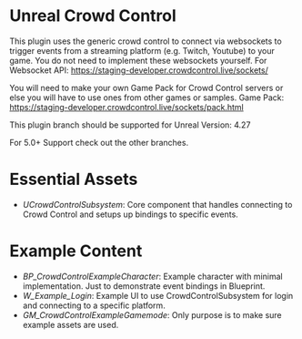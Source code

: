 # Unreal Crowd Control

This plugin uses the generic crowd control to connect via websockets to trigger events from a streaming platform (e.g. Twitch, Youtube)
to your game. You do not need to implement these websockets yourself.
For Websocket API: https://staging-developer.crowdcontrol.live/sockets/

You will need to make your own Game Pack for Crowd Control servers or else you will have to use ones from other games or samples.
Game Pack: https://staging-developer.crowdcontrol.live/sockets/pack.html


This plugin branch should be supported for Unreal Version:  4.27

For 5.0+ Support check out the other branches.

# Essential Assets
- *UCrowdControlSubsystem*: Core component that handles connecting to Crowd Control and setups up bindings to specific events.

# Example Content
- *BP_CrowdControlExampleCharacter*: Example character with minimal implementation. Just to demonstrate event bindings in Blueprint.
- *W_Example_Login*: Example UI to use CrowdControlSubsystem for login and connecting to a specific platform.
- *GM_CrowdControlExampleGamemode*: Only purpose is to make sure example assets are used.
